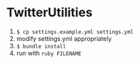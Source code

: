 TwitterUtilities
================

1. `$ cp settings.example.yml settings.yml`
2. modify settings.yml appropriately
3. `$ bundle install`
4. run with `ruby FILENAME`
